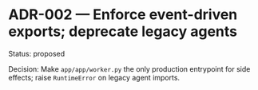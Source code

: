 # ADR-002 — Enforce event-driven exports; deprecate legacy agents
Status: proposed

Decision: Make `app/app/worker.py` the only production entrypoint for side effects; raise `RuntimeError` on legacy agent imports.
